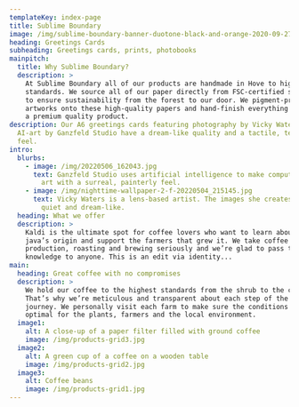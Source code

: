 ```yaml
---
templateKey: index-page
title: Sublime Boundary
image: /img/sublime-boundary-banner-duotone-black-and-orange-2020-09-27-v04.jpg
heading: Greetings Cards
subheading: Greetings cards, prints, photobooks
mainpitch:
  title: Why Sublime Boundary?
  description: >
    At Sublime Boundary all of our products are handmade in Hove to high
    standards. We source all of our paper directly from FSC-certified suppliers
    to ensure sustainability from the forest to our door. We pigment-print our
    artworks onto these high-quality papers and hand-finish everything to ensure
    a premium quality product.
description: Our A6 greetings cards featuring photography by Vicky Waters and
  AI-art by Ganzfeld Studio have a dream-like quality and a tactile, textured
  feel.
intro:
  blurbs:
    - image: /img/20220506_162043.jpg
      text: Ganzfeld Studio uses artificial intelligence to make computer-generated
        art with a surreal, painterly feel.
    - image: /img/nighttime-wallpaper-2-f-20220504_215145.jpg
      text: Vicky Waters is a lens-based artist. The images she creates are often
        quiet and dream-like.
  heading: What we offer
  description: >
    Kaldi is the ultimate spot for coffee lovers who want to learn about their
    java’s origin and support the farmers that grew it. We take coffee
    production, roasting and brewing seriously and we’re glad to pass that
    knowledge to anyone. This is an edit via identity...
main:
  heading: Great coffee with no compromises
  description: >
    We hold our coffee to the highest standards from the shrub to the cup.
    That’s why we’re meticulous and transparent about each step of the coffee’s
    journey. We personally visit each farm to make sure the conditions are
    optimal for the plants, farmers and the local environment.
  image1:
    alt: A close-up of a paper filter filled with ground coffee
    image: /img/products-grid3.jpg
  image2:
    alt: A green cup of a coffee on a wooden table
    image: /img/products-grid2.jpg
  image3:
    alt: Coffee beans
    image: /img/products-grid1.jpg
---
```

